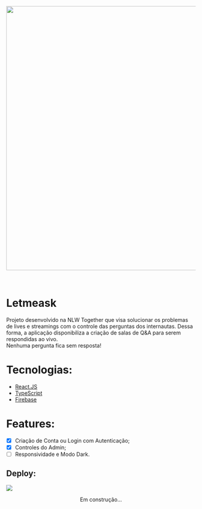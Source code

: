 <p align="center"><img src="https://i.imgur.com/Ewo2Xdy.png" width="700"></p><br/>
<h1>Letmeask</h1> 
  <p>Projeto desenvolvido na NLW Together que visa solucionar os problemas de lives e streamings com o controle das perguntas dos internautas. Dessa forma, a aplicação disponibiliza a criação de salas de Q&A para serem respondidas ao vivo.<br/> Nenhuma pergunta fica sem resposta!</p> 
  
<h1>Tecnologias:</h1>

- [React.JS](https://reactjs.org/docs/getting-started.html) <br/>
- [TypeScript](https://www.typescriptlang.org/) <br/>
- [Firebase](https://firebase.google.com/?hl=pt)

<h1>Features:</h1>

- [x] Criação de Conta ou Login com Autenticação;
- [x] Controles do Admin;
- [ ] Responsividade e Modo Dark.

<h2>Deploy:</h2>
<a href="https://letmeask-e8a06.web.app/"><img src="https://img.shields.io/static/v1?label=LETMEASK&message=firebase&color=835afd&style=for-the-badge&logo=Heroku"/></a>

<p align="center"> 
	Em construção...
</p>

